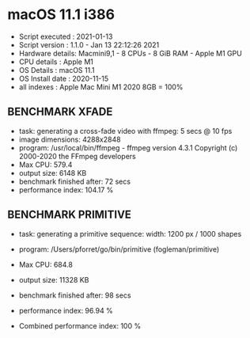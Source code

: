 # macOS 11.1 i386
* Script executed : 2021-01-13
* Script version  : 1.1.0 - Jan 13 22:12:26 2021
* Hardware details: Macmini9,1 - 8 CPUs - 8 GiB RAM -  Apple M1 GPU
* CPU details     : Apple M1
* OS Details      : macOS 11.1
* OS Install date : 2020-11-15
* all indexes     : Apple Mac Mini M1 2020 8GB = 100%
 
## BENCHMARK XFADE
* task: generating a cross-fade video with ffmpeg: 5 secs @ 10 fps
* image dimensions: 4288x2848
* program: /usr/local/bin/ffmpeg - ffmpeg version 4.3.1 Copyright (c) 2000-2020 the FFmpeg developers
* Max CPU: 579.4
* output size: 6148 KB
* benchmark finished after: 72 secs
* performance index: 104.17 %
 
## BENCHMARK PRIMITIVE
* task: generating a primitive sequence: width: 1200 px / 1000 shapes
* program: /Users/pforret/go/bin/primitive (fogleman/primitive)
* Max CPU: 684.8
* output size: 11328 KB
* benchmark finished after: 98 secs
* performance index: 96.94 %
 
* Combined performance index: 100 %
